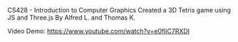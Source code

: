 CS428 - Introduction to Computer Graphics
Created a 3D Tetris game using JS and Three.js
By Alfred L. and Thomas K.

Video Demo: https://www.youtube.com/watch?v=e0fliC7RXDI
